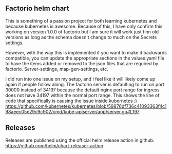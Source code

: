 ## Factorio helm chart
This is something of a passion project for both learning kubernetes and because kubernetes is awesome. 
Because of this, I have only confirm this working on version 1.0.0 of factorio but I am sure it will work just finn old versions as long as the schema doesn't change to much on the Secrets settings. 

However, with the way this is implemented if you want to make it backwards compatible, you can update the appropriate sections in the values.yaml file to have the items added or removed to the json files that are required by factorio. Server-settings, map-gen-settings, etc. 

I did run into one issue on my setup, and I feel like it will likely come up again if people follow along. The factorio server is defaulting to run on port 30000 instead of 34197 because the default nginx port range for ingress does not have 34197 within the normal port range. This shows the line of code that specifically is causing the issue inside kubernetes :)
https://github.com/kubernetes/kubernetes/blob/59876df736c41093363f4c198aeec05e29c9c902/cmd/kube-apiserver/app/server.go#L197

## Releases
Releases are published using the official helm release action in github. 
https://github.com/helm/chart-releaser-action
